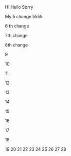 
HI Hello Sorry

My 5 change  5555

6 th change


7th change

8th change


9

10

11

12

13

14

15

16

17

18

19
20
21
22
23
24
25
26
27
28